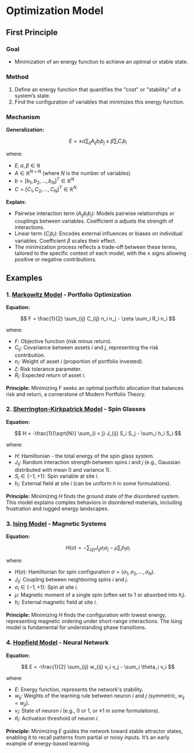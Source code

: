 # Optimization Model

## First Principle

### Goal
- Minimization of an energy function to achieve an optimal or stable state.

### Method
1. Define an energy function that quantifies the "cost" or "stability" of a system’s state.
2. Find the configuration of variables that minimizes this energy function.

### Mechanism

**Generalization:**

$$
E = \pm \alpha \sum_{ij} A_{ij} b_i b_j \pm \beta \sum_i C_i b_i
$$

where:
- $E, \alpha, \beta \in \mathbb{R}$
- $A \in \mathbb{R}^{N \times N}$ (where $N$ is the number of variables)
- $b = [b_1, b_2, \ldots, b_N]^T \in \mathbb{R}^N$
- $C = [C_1, C_2, \ldots, C_N]^T \in \mathbb{R}^N$

**Explain:**
- Pairwise interaction term ($A_{ij} b_i b_j$): Models pairwise relationships or couplings between variables. Coefficient $\alpha$ adjusts the strength of interactions.
- Linear term ($C_i b_i$): Encodes external influences or biases on individual variables. Coefficient $\beta$ scales their effect.
- The minimization process reflects a trade-off between these terms, tailored to the specific context of each model, with the $\pm$ signs allowing positive or negative contributions.

## Examples

### 1. [Markowitz Model](https://en.wikipedia.org/wiki/Markowitz_model#:~:text=In%20finance%2C%20the%20Markowitz%20model,portfolios%20of%20the%20given%20securities.) - Portfolio Optimization

**Equation:**

$$
F = \frac{1}{2} \sum_{ij} C_{ij} n_i n_j - \zeta \sum_i R_i n_i
$$

where:
- $F$: Objective function (risk minus return).
- $C_{ij}$: Covariance between assets $i$ and $j$, representing the risk contribution.
- $n_i$: Weight of asset $i$ (proportion of portfolio invested).
- $\zeta$: Risk tolerance parameter.
- $R_i$: Expected return of asset $i$.

**Principle:**
Minimizing $F$ seeks an optimal portfolio allocation that balances risk and return, a cornerstone of Modern Portfolio Theory.

### 2. [Sherrington-Kirkpatrick Model](https://en.wikipedia.org/wiki/Spin_glass#Sherrington%E2%80%93Kirkpatrick_model) - Spin Glasses

**Equation:**

$$
H = -\frac{1}{\sqrt{N}} \sum_{i < j} J_{ij} S_i S_j - \sum_i h_i S_i
$$

where:
- $H$: Hamiltonian - the total energy of the spin glass system.
- $J_{ij}$: Random interaction strength between spins $i$ and $j$ (e.g., Gaussian distributed with mean 0 and variance 1).
- $S_i \in \lbrace-1, +1\rbrace$: Spin variable at site $i$.
- $h_i$: External field at site $i$ (can be uniform $h$ in some formulations).

**Principle:** Minimizing $H$ finds the ground state of the disordered system. This model explains complex behaviors in disordered materials, including frustration and rugged energy landscapes.

### 3. [Ising Model](https://en.wikipedia.org/wiki/Ising_model) - Magnetic Systems

**Equation:**

$$
H(\sigma) = - \sum_{\langle ij \rangle} J_{ij} \sigma_i \sigma_j - \mu \sum_i h_i \sigma_i
$$

where:
- $H(\sigma)$: Hamiltonian for spin configuration $\sigma = (\sigma_1, \sigma_2, \ldots, \sigma_N)$.
- $J_{ij}$: Coupling between neighboring spins $i$ and $j$.
- $\sigma_i \in \lbrace-1, +1\rbrace$: Spin at site $i$.
- $\mu$: Magnetic moment of a single spin (often set to 1 or absorbed into $h_i$).
- $h_i$: External magnetic field at site $i$.

**Principle:** Minimizing $H$ finds the configuration with lowest energy, representing magnetic ordering under short-range interactions. The Ising model is fundamental for understanding phase transitions.

### 4. [Hopfield Model](https://en.wikipedia.org/wiki/Hopfield_network) - Neural Network

**Equation:**

$$
E = -\frac{1}{2} \sum_{ij} w_{ij} v_i v_j - \sum_i \theta_i v_i
$$

where:
- $E$: Energy function, represents the network's stability.
- $w_{ij}$: Weights of the learning rule between neuron $i$ and $j$ (symmetric, $w_{ij} = w_{ji}$).
- $v_i$: State of neuron $i$ (e.g., 0 or 1, or $\pm 1$ in some formulations).
- $\theta_i$: Activation threshold of neuron $i$.

**Principle:**
Minimizing $E$ guides the network toward stable attractor states, enabling it to recall patterns from partial or noisy inputs. It’s an early example of energy-based learning.
